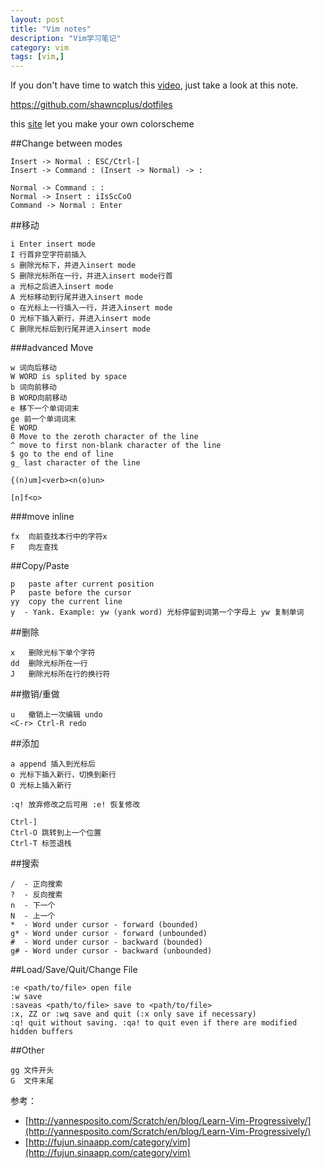 ```yaml
---
layout: post
title: "Vim notes"
description: "Vim学习笔记"
category: vim
tags: [vim,]
---
```


If you don't have time to watch this [video](https://www.youtube.com/watch?v=Nim4_f5QUxA), just take a look at this note.

https://github.com/shawncplus/dotfiles

this [site](http://bytefluent.com/vivify/) let you make your own colorscheme

##Change between modes

	Insert -> Normal : ESC/Ctrl-[
	Insert -> Command : (Insert -> Normal) -> :

	Normal -> Command : :
	Normal -> Insert : iIsScCoO
	Command -> Normal : Enter

##移动

	i Enter insert mode
	I 行首非空字符前插入
	s 删除光标下，并进入insert mode
	S 删除光标所在一行，并进入insert mode行首
	a 光标之后进入insert mode
	A 光标移动到行尾并进入insert mode
	o 在光标上一行插入一行，并进入insert mode
	O 光标下插入新行，并进入insert mode
	C 删除光标后到行尾并进入insert mode

###advanced Move

	w 词向后移动
	W WORD is splited by space
	b 词向前移动
	B WORD向前移动
	e 移下一个单词词末
	ge 前一个单词词末
	E WORD
	0 Move to the zeroth character of the line
	^ move to first non-blank character of the line
	$ go to the end of line
	g_ last character of the line

	{(n)um]<verb><n(o)un>

	[n]f<o> 

###move inline

	fx  向前查找本行中的字符x
	F   向左查找

##Copy/Paste

	p   paste after current position
	P   paste before the cursor
	yy  copy the current line
	y  - Yank. Example: yw (yank word) 光标停留到词第一个字母上 yw 复制单词

##删除

	x   删除光标下单个字符
	dd  删除光标所在一行
	J   删除光标所在行的换行符

##撤销/重做

	u   撤销上一次编辑 undo
	<C-r> Ctrl-R redo

##添加

	a append 插入到光标后
	o 光标下插入新行，切换到新行
	O 光标上插入新行

	:q! 放弃修改之后可用 :e! 恢复修改

	Ctrl-]
	Ctrl-O 跳转到上一个位置
	Ctrl-T 标签退栈


##搜索

	/  - 正向搜索
	?  - 反向搜索
	n  - 下一个
	N  - 上一个
	*  - Word under cursor - forward (bounded)
	g* - Word under cursor - forward (unbounded)
	#  - Word under cursor - backward (bounded)
	g# - Word under cursor - backward (unbounded)

##Load/Save/Quit/Change File

	:e <path/to/file> open file
	:w save
	:saveas <path/to/file> save to <path/to/file>
	:x, ZZ or :wq save and quit (:x only save if necessary)
	:q! quit without saving. :qa! to quit even if there are modified hidden buffers


##Other

	gg 文件开头
	G  文件末尾

参考：

* [http://yannesposito.com/Scratch/en/blog/Learn-Vim-Progressively/](http://yannesposito.com/Scratch/en/blog/Learn-Vim-Progressively/)
* [http://fujun.sinaapp.com/category/vim](http://fujun.sinaapp.com/category/vim)
